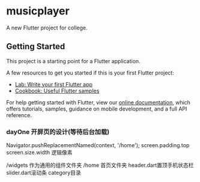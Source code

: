 # musicplayer

A new Flutter project for college.

## Getting Started

This project is a starting point for a Flutter application.

A few resources to get you started if this is your first Flutter project:

- [Lab: Write your first Flutter app](https://flutter.dev/docs/get-started/codelab)
- [Cookbook: Useful Flutter samples](https://flutter.dev/docs/cookbook)

For help getting started with Flutter, view our
[online documentation](https://flutter.dev/docs), which offers tutorials,
samples, guidance on mobile development, and a full API reference.

### dayOne 开屏页的设计(等待后台加载)
Navigator.pushReplacementNamed(context, '/home');
screen.padding.top
screen.size.width  逻辑像素

/widgets 作为通用的组件文件夹
/home 首页文件夹
header.dart置顶手机状态栏
slider.dart滚动条
category目录